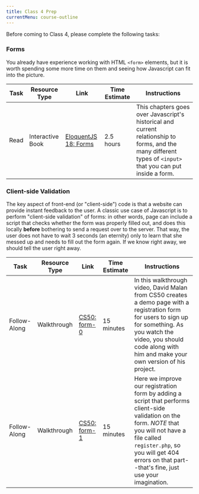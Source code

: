 ```yaml
---
title: Class 4 Prep
currentMenu: course-outline
---
```


Before coming to Class 4, please complete the following tasks:

### Forms

You already have experience working with HTML `<form>` elements, but it is worth spending some more time on them and seeing how Javascript can fit into the picture.

Task | Resource Type | Link | Time Estimate | Instructions
-----|---------------|------|---------------|--------------
Read | Interactive Book | [EloquentJS 18: Forms][eloquent18] | 2.5 hours | This chapters goes over Javascript's historical and current relationship to forms, and the many different types of `<input>` that you can put inside a form.


### Client-side Validation

The key aspect of front-end (or "client-side") code is that a website can provide instant feedback to the user. A classic use case of Javascript is to perform "client-side validation" of forms: in other words, page can include a script that checks whether the form was properly filled out, and does this locally **before** bothering to send a request over to the server. That way, the user does not have to wait 3 seconds (an eternity) only to learn that she messed up and needs to fill out the form again. If we know right away, we should tell the user right away.

Task | Resource Type | Link | Time Estimate | Instructions
-----|---------------|------|---------------|--------------
Follow-Along | Walkthrough | [CS50: form-0][form-0] | 15 minutes | In this walkthrough video, David Malan from CS50 creates a demo page with a registration form for users to sign up for something. As you watch the video, you should code along with him and make your own version of his project.
Follow-Along | Walkthrough | [CS50: form-1][form-1] | 15 minutes | Here we improve our registration form by adding a script that performs client-side validation on the form. *NOTE* that you will not have a file called `register.php`, so you will get 404 errors on that part--that's fine, just use your imagination.

[eloquent18]: http://eloquentjavascript.net/18_forms.html
[form-0]: https://www.youtube.com/watch?v=U7W2U8qRI3I&list=PLhQjrBD2T382FjybRNOXyEdsjP9CNKJgb&index=7
[form-1]: https://www.youtube.com/watch?v=r2iaKDH79oQ&index=8&list=PLhQjrBD2T382FjybRNOXyEdsjP9CNKJgb
[form-2]: https://www.youtube.com/watch?v=eViManaIKkQ&index=9&list=PLhQjrBD2T382FjybRNOXyEdsjP9CNKJgb
